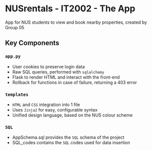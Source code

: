 # NUSrentals - IT2002 - The App

App for NUS students to view and book nearby properties, created by Group 05

## Key Components
### `app.py`
- User cookies to preserve login data
- Raw SQL queries, performed with `sqlalchemy`
- Flask to render HTML and interact with the front-end
- Rollback for functions in case of failure, returning a 403 error

### `templates`
- `HTML` and `CSS` integration into 1 file
- Uses `Jinja2` for easy, configurable syntax
- Unified design language, based on the NUS colour scheme

### `SQL`
- AppSchema.sql provides the `SQL` schema of the project
- SQL_codes contains the `SQL` codes used for data insertion
